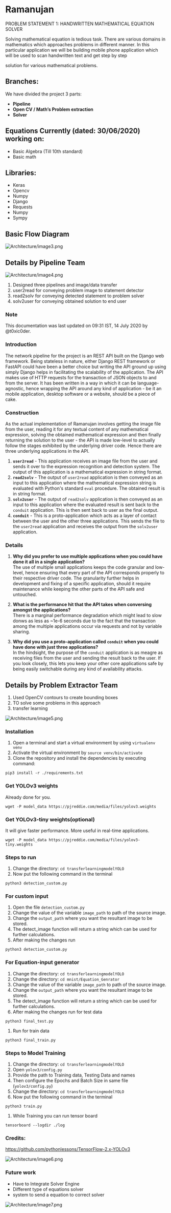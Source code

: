 # Ramanujan

PROBLEM STATEMENT 1: HANDWRITTEN MATHEMATICAL EQUATION SOLVER

Solving mathematical equation is tedious task. There are various domains in mathematics which approaches problems in different manner. In this particular application we will be building mobile phone application which will be used to scan handwritten text and get step by step

solution for various mathematical problems.

## Branches:

We have divided the project 3 parts:

- **Pipeline**
- **Open CV / Math’s Problem extraction**
- **Solver**

## Equations Currently (dated: 30/06/2020) working on:

- Basic Algebra (Till 10th standard)
- Basic math

## Libraries:

- Keras
- Opencv
- Numpy
- Django
- Requests
- Numpy
- Sympy

## Basic Flow Diagram

![Architecture/image3.png](Architecture/image3.png)

## Details by **Pipeline Team**

![Architecture/image4.png](Architecture/image4.png)

1. Designed three pipelines and image/data transfer
2. user2read for conveying problem image to statement detector
3. read2solv for conveying detected statement to problem solver
4. solv2user for conveying obtained solution to end user

### Note
This documentation was last updated on 09:31 IST, 14 July 2020 by @t0xic0der.

### Introduction
The network pipeline for the project is an REST API built on the Django web framework. Being stateless in nature, either Django REST framework or FastAPI could have been a better choice but writing the API ground up using simply Django helps in facilitating the scalability of the application. The API makes use of HTTP requests for the transaction of JSON objects to and from the server. It has been written in a way in which it can be language-agnostic, hence wrapping the API around any kind of application - be it an mobile application, desktop software or a website, should be a piece of cake.

### Construction
As the actual implementation of Ramanujan involves getting the image file from the user, reading it for any textual content of any mathematical expression, solving the obtained mathematical expression and then finally returning the solution to the user - the API is made low-level to actually follow the stages exhibited by the underlying driver code. Hence there are three underlying applications in the API.

1. **`user2read`** - This application receives an image file from the user and sends it over to the expression recognition and detection system. The output of this application is a mathematical expression in string format.
2. **`read2solv`** - The output of `user2read` application is then conveyed as an input to this application where the mathematical expression string is evaluated with Python's standard `eval` procedure. The obtained result is in string format.
3. **`solv2user`** - The output of `read2solv` application is then conveyed as an input to this application where the evaluated result is sent back to the `conduit` application. This is then sent back to user as the final output.
4. **`conduit`** - This is a proto-application which acts as a layer of contact between the user and the other three applications. This sends the file to the `user2read` application and receives the output from the `solv2user` application.

### Details

1. **Why did you prefer to use multiple applications when you could have done it all in a single application?**  
The use of multiple small applications keeps the code granular and low-level, hence ensuring that every part of the API corresponds properly to their respective driver code. The granularity further helps in development and fixing of a specific application, should it require maintenance while keeping the other parts of the API safe and untouched.

2. **What is the performance hit that the API takes when conversing amongst the applications?**  
There is a marginal performance degradation which might lead to slow donws as less as ~1e-6 seconds due to the fact that the transaction among the multiple applications occur via requests and not by variable sharing.

3. **Why did you use a proto-application called `conduit` when you could have done with just three applications?**  
In the hindsight, the purpose of the `conduit` application is as meagre as receiving files from the user and sending the result back to the user. If you look closely, this lets you keep your other core applications safe by being easily switchable during any kind of availability attacks.

## Details by **Problem Extractor Team**

1. Used OpenCV contours to create bounding boxes
2. TO solve some problems in this approach
3. transfer learning

![Architecture/image5.png](Architecture/image5.png)

### Installation

1. Open a terminal and start a virtual environment by using `virtualenv venv`
2. Activate the virtual environment by `source venv/bin/activate`
3. Clone the repository and install the dependencies by executing command:

```
pip3 install -r ./requirements.txt
```

### Get YOLOv3 weights

Already done for you.

```
wget -P model_data https://pjreddie.com/media/files/yolov3.weights
```

### Get YOLOv3-tiny weights(optional)

It will give faster performance. More useful in real-time applications.

```
wget -P model_data https://pjreddie.com/media/files/yolov3-tiny.weights
```

### Steps to run

1. Change the directory: `cd transferlearningmodelYOLO`
2. Now put the following command in the terminal

```
python3 detection_custom.py
```

### For custom input

1. Open the file `detection_custom.py`
2. Change the value of the variable `image_path` to path of the source image.
3. Change the `output_path` where you want the resultant image to be stored.
4. The detect_image function will return a string which can be used for further calculations.
5. After making the changes run

```
python3 detection_custom.py
```
### For Equation-input generator

1. Change the directory: `cd transferlearningmodelYOLO`
2.  Change the directory: `cd mnist/Equation_Genrator`
2. Change the value of the variable `image_path` to path of the source image.
3. Change the `output_path` where you want the resultant image to be stored.
4. The detect_image function will return a string which can be used for further calculations.
5. After making the changes run for test data

```
python3 final_test.py 
```
1. Run for train data
```
python3 final_train.py
```

### Steps to Model Training

1. Change the directory: `cd transferlearningmodelYOLO`
2. Open  `yolov3/config.py` 
3. Provide the path to Training data, Testing Data and names
4. Then configure the Epochs and Batch Size in same file (`yolov3/config.py`)
5. Change the directory: `cd transferlearningmodelYOLO`
6. Now put the following command in the terminal

```
python3 train.py
```

1. While Training you can run tensor board 

```
tensorboard --logdir ./log
```

### Credits:

https://github.com/pythonlessons/TensorFlow-2.x-YOLOv3

![Architecture/image6.png](Architecture/image6.png)

### Future work
- Have to Integrate Solver Engine   
- Different type of equations solver 
- system to send a equation to correct solver 


![Architecture/image7.png](Architecture/image7.png)
